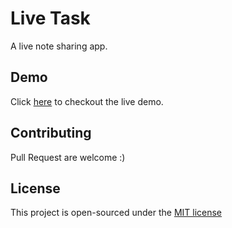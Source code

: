 # Live Task
A live note sharing app.

## Demo
Click [here](https://livetask.herokuapp.com) to checkout the live demo.


## Contributing
Pull Request are welcome :)


## License
This project is open-sourced under the [MIT license](LICENSE.md)
